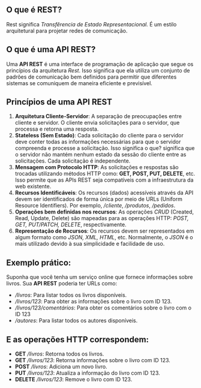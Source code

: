 ## O que é REST?

Rest significa *Transfêrencia de Estado Representacional.* É um estilo arquitetural para projetar redes de comunicação.

## O que é uma API REST?

Uma **API REST** é uma interface de programação de aplicação que segue os princípios da arquitetura *Rest*. Isso significa que ela utiliza um conjunto de padrões de comunicação bem definidos para permitir que diferentes sistemas se comuniquem de maneira eficiente e previsível.

## Princípios de uma API REST

1. **Arquitetura Cliente-Servidor**: A separação de preocupações entre cliente e servidor. O cliente envia solicitações para o servidor, que processa e retorna uma resposta.
2. **Stateless (Sem Estado)**: Cada solicitação do cliente para o servidor deve conter todas as informações necessárias para que o servidor compreenda e processe a solicitação. Isso significa o que? significa que o servidor não mantém nenhum estado da sessão do cliente entre as solicitações. Cada solicitação é independente.
3. **Mensagem com Protocolo HTTP**: As solicitações e respostas são trocadas utilizando métodos HTTP como: **GET, POST, PUT, DELETE**, etc. Isso permite que as APIs REST seja compatíveis com a infraestrutura da web existente.
4. **Recursos Identificáveis**: Os recursos (dados) acessíveis através da API devem ser identificados de forma única por meio de URLs (Uniform Resource Identifiers). Por exemplo, */cliente*, */produtos*, */pedidos*.
5. **Operações bem definidas nos recursos**: As operações *CRUD* (Created, Read, Update, Delete) são mapeadas para as operações HTTP: *POST, GET, PUT/PATCH, DELETE*, respectivamente.
6. **Representação de Recursos**: Os recursos devem ser representados em algum formato como *JSON, XML, HTML*, etc. Normalmente, o *JSON* é o mais utilizado devido à sua simplicidade e facilidade de uso.

## Exemplo prático:

Suponha que você tenha um serviço online que fornece informações sobre livros. Sua **API REST** poderia ter URLs como:

- */livros*: Para listar todos os livros disponíveis.
- */livros/123*: Para obter as informações sobre o livro com ID 123.
- */livros/123/comentários*: Para obter os comentários sobre o livro com o ID 123
- */autores*: Para listar todos os autores disponíveis.

## E as operações HTTP correspondem: 

- **GET** */livros*: Retorna todos os livros.
- **GET** */livros/123*: Retorna informações sobre o livro com ID 123.
- **POST** */livros*: Adiciona um novo livro.
- **PUT** */livros/123*: Atualiza a informação do livro com ID 123.
- **DELETE** */livros/123*: Remove o livro com ID 123.







